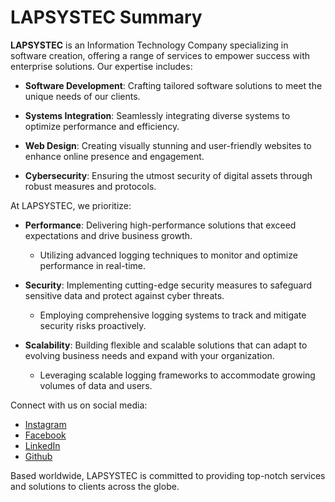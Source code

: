 # LAPSYSTEC Summary

**LAPSYSTEC** is an Information Technology Company specializing in software creation, offering a range of services to empower success with enterprise solutions. Our expertise includes:

- **Software Development**: Crafting tailored software solutions to meet the unique needs of our clients.
  
- **Systems Integration**: Seamlessly integrating diverse systems to optimize performance and efficiency.

- **Web Design**: Creating visually stunning and user-friendly websites to enhance online presence and engagement.

- **Cybersecurity**: Ensuring the utmost security of digital assets through robust measures and protocols.

At LAPSYSTEC, we prioritize:

- **Performance**: Delivering high-performance solutions that exceed expectations and drive business growth.
  - Utilizing advanced logging techniques to monitor and optimize performance in real-time.

- **Security**: Implementing cutting-edge security measures to safeguard sensitive data and protect against cyber threats.
  - Employing comprehensive logging systems to track and mitigate security risks proactively.

- **Scalability**: Building flexible and scalable solutions that can adapt to evolving business needs and expand with your organization.
  - Leveraging scalable logging frameworks to accommodate growing volumes of data and users.

Connect with us on social media:

- [Instagram](https://www.instagram.com/lapsystec)
- [Facebook](https://www.facebook.com/lapsystec)
- [LinkedIn](https://www.linkedin.com/company/lapsystec/)
- [Github](https://github.com/LAPSYSTEC/)

Based worldwide, LAPSYSTEC is committed to providing top-notch services and solutions to clients across the globe.
